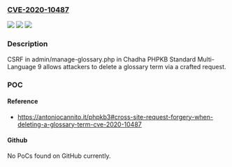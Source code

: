 ### [CVE-2020-10487](https://cve.mitre.org/cgi-bin/cvename.cgi?name=CVE-2020-10487)
![](https://img.shields.io/static/v1?label=Product&message=n%2Fa&color=blue)
![](https://img.shields.io/static/v1?label=Version&message=n%2Fa&color=blue)
![](https://img.shields.io/static/v1?label=Vulnerability&message=n%2Fa&color=brighgreen)

### Description

CSRF in admin/manage-glossary.php in Chadha PHPKB Standard Multi-Language 9 allows attackers to delete a glossary term via a crafted request.

### POC

#### Reference
- https://antoniocannito.it/phpkb3#cross-site-request-forgery-when-deleting-a-glossary-term-cve-2020-10487

#### Github
No PoCs found on GitHub currently.

